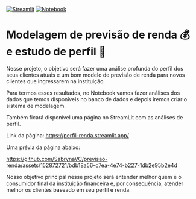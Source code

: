 [![Streamlit](https://img.shields.io/badge/Streamlit-FF4B4B?style=for-the-badge&logo=Streamlit&logoColor=white)](https://perfil-renda.streamlit.app/)
[![Notebook](https://camo.githubusercontent.com/93df4d99a5c309f403435686206755415b16659f4771fd52ceb9da0c11b76a7d/68747470733a2f2f696d672e736869656c64732e696f2f62616467652f4a7570797465722d77686974653f7374796c653d666f722d7468652d6261646765266c6f676f3d6a757079746572266c6f676f436f6c6f723d6f72616e6765)](https://github.com/SabrynaVC/previsao-renda/blob/main/Projeto_2.ipynb)

# Modelagem de previsão de renda 💰 e estudo de perfil 👤

Nesse projeto, o objetivo será fazer uma análise profunda do perfil dos seus clientes atuais e um bom modelo de previsão de renda para novos clientes que ingressarem na instituição.

Para termos esses resultados, no Notebook vamos fazer análises dos dados que temos disponíveis no banco de dados e depois iremos criar o sistema de modelagem.

Também ficará disponível uma página no StreamLit com as análises de perfil. 

Link da página: https://perfil-renda.streamlit.app/

Uma prévia da página abaixo:

https://github.com/SabrynaVC/previsao-renda/assets/152872721/bdb18a56-c7ea-4e74-b227-1db2e95b2e4d

Nosso objetivo principal nesse projeto será entender melhor quem é o consumidor final da instituição financeira e, por consequência, atender melhor os clientes baseado em seu perfil e renda.
